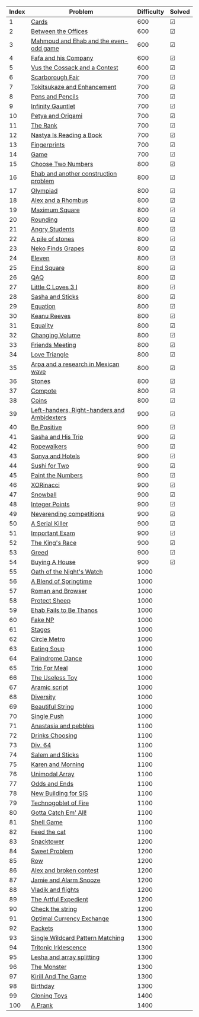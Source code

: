 | Index | Problem | Difficulty | Solved |
| --- | --- | --- | --- |
| 1 | [Cards](https://codeforces.com/problemset/problem/1220/A) | 600 | &#x2611; |
| 2 | [Between the Offices](https://codeforces.com/problemset/problem/867/A) | 600 |  &#x2611; |
| 3 | [Mahmoud and Ehab and the even-odd game](https://codeforces.com/problemset/problem/959/A) | 600 |  &#x2611; |
| 4 | [Fafa and his Company](https://codeforces.com/problemset/problem/935/A) | 600 |  &#x2611; |
| 5 | [Vus the Cossack and a Contest](https://codeforces.com/problemset/problem/1186/A) | 600 |  &#x2611; |
| 6 | [Scarborough Fair](https://codeforces.com/problemset/problem/897/A) | 700 |  &#x2611; |
| 7 | [Tokitsukaze and Enhancement](https://codeforces.com/problemset/problem/1191/A) | 700 |  &#x2611; |
| 8 | [Pens and Pencils](https://codeforces.com/problemset/problem/1244/A) | 700 |  &#x2611; |
| 9 | [Infinity Gauntlet](https://codeforces.com/problemset/problem/987/A) | 700 |  &#x2611; |
| 10 | [Petya and Origami](https://codeforces.com/problemset/problem/1080/A) | 700 |  &#x2611; |
| 11 | [The Rank](https://codeforces.com/problemset/problem/1017/A) | 700 |  &#x2611; |
| 12 | [Nastya Is Reading a Book](https://codeforces.com/problemset/problem/1136/A) | 700 |  &#x2611; |
| 13 | [Fingerprints](https://codeforces.com/problemset/problem/994/A) | 700 |  &#x2611; |
| 14 | [Game](https://codeforces.com/problemset/problem/984/A) | 700 |  &#x2611; |
| 15 | [Choose Two Numbers](https://codeforces.com/problemset/problem/1206/A) | 800 | &#x2611; |
| 16 | [Ehab and another construction problem](https://codeforces.com/problemset/problem/1088/A) | 800 | &#x2611; |
| 17 | [Olympiad](https://codeforces.com/problemset/problem/937/A) | 800 | &#x2611; |
| 18 | [Alex and a Rhombus](https://codeforces.com/problemset/problem/1180/A) | 800 | &#x2611; |
| 19 | [Maximum Square](https://codeforces.com/problemset/problem/1243/A) | 800 | &#x2611; |
| 20 | [Rounding](https://codeforces.com/problemset/problem/898/A) | 800 | &#x2611; |
| 21 | [Angry Students](https://codeforces.com/problemset/problem/1287/A) | 800 | &#x2611; |
| 22 | [A pile of stones](https://codeforces.com/problemset/problem/1159/A) | 800 | &#x2611; |
| 23 | [Neko Finds Grapes](https://codeforces.com/problemset/problem/1152/A) | 800 | &#x2611; |
| 24 | [Eleven](https://codeforces.com/problemset/problem/918/A) | 800 | &#x2611; |
| 25 | [Find Square](https://codeforces.com/problemset/problem/1028/A) | 800 | &#x2611; |
| 26 | [QAQ](https://codeforces.com/problemset/problem/894/A) | 800 | &#x2611; |
| 27 | [Little C Loves 3 I](https://codeforces.com/problemset/problem/1047/A) | 800 | &#x2611; |
| 28 | [Sasha and Sticks](https://codeforces.com/problemset/problem/832/A) | 800 | &#x2611; |
| 29 | [Equation](https://codeforces.com/problemset/problem/1269/A) | 800 | &#x2611; |
| 30 | [Keanu Reeves](https://codeforces.com/problemset/problem/1189/A) | 800 | &#x2611; |
| 31 | [Equality](https://codeforces.com/problemset/problem/1038/A) | 800 | &#x2611; |
| 32 | [Changing Volume](https://codeforces.com/problemset/problem/1255/A) | 800 | &#x2611; |
| 33 | [Friends Meeting](https://codeforces.com/problemset/problem/931/A) | 800 |  &#x2611; |
| 34 | [Love Triangle](https://codeforces.com/problemset/problem/939/A) | 800 | &#x2611; |
| 35 | [Arpa and a research in Mexican wave](https://codeforces.com/problemset/problem/851/A) | 800 | &#x2611;  |
| 36 | [Stones](https://codeforces.com/problemset/problem/1236/A) | 800 | &#x2611; |
| 37 | [Compote](https://codeforces.com/problemset/problem/746/A) | 800 | &#x2611; |
| 38 | [Coins](https://codeforces.com/problemset/problem/1061/A) | 800 | &#x2611; |
| 39 | [Left-handers, Right-handers and Ambidexters](https://codeforces.com/problemset/problem/950/A) | 900 | &#x2611;  |
| 40 | [Be Positive](https://codeforces.com/problemset/problem/1130/A) | 900 | &#x2611; |
| 41 | [Sasha and His Trip](https://codeforces.com/problemset/problem/1113/A) | 900 | &#x2611; |
| 42 | [Ropewalkers](https://codeforces.com/problemset/problem/1185/A) | 900 | &#x2611; |
| 43 | [Sonya and Hotels](https://codeforces.com/problemset/problem/1004/A) | 900 | &#x2611; |
| 44 | [Sushi for Two](https://codeforces.com/problemset/problem/1138/A) | 900 | &#x2611; |
| 45 | [Paint the Numbers](https://codeforces.com/problemset/problem/1209/A) | 900 | &#x2611; |
| 46 | [XORinacci](https://codeforces.com/problemset/problem/1208/A) | 900 | &#x2611; |
| 47 | [Snowball](https://codeforces.com/problemset/problem/1099/A) | 900 | &#x2611; |
| 48 | [Integer Points](https://codeforces.com/problemset/problem/1248/A) | 900 | &#x2611;  |
| 49 | [Neverending competitions](https://codeforces.com/problemset/problem/765/A) | 900 | &#x2611; |
| 50 | [A Serial Killer](https://codeforces.com/problemset/problem/776/A) | 900 |  &#x2611; |
| 51 | [Important Exam](https://codeforces.com/problemset/problem/1201/A) | 900 | &#x2611; |
| 52 | [The King's Race](https://codeforces.com/problemset/problem/1075/A) | 900 | &#x2611; |
| 53 | [Greed](https://codeforces.com/problemset/problem/892/A) | 900 | &#x2611; |
| 54 | [Buying A House](https://codeforces.com/problemset/problem/796/A) | 900 | &#x2611; |
| 55 | [Oath of the Night's Watch](https://codeforces.com/problemset/problem/768/A) | 1000 |  |
| 56 | [A Blend of Springtime](https://codeforces.com/problemset/problem/989/A) | 1000 |  |
| 57 | [Roman and Browser](https://codeforces.com/problemset/problem/1100/A) | 1000 |  |
| 58 | [Protect Sheep](https://codeforces.com/problemset/problem/948/A) | 1000 |  |
| 59 | [Ehab Fails to Be Thanos](https://codeforces.com/problemset/problem/1174/A) | 1000 |  |
| 60 | [Fake NP](https://codeforces.com/problemset/problem/805/A) | 1000 |  |
| 61 | [Stages](https://codeforces.com/problemset/problem/1011/A) | 1000 |  |
| 62 | [Circle Metro](https://codeforces.com/problemset/problem/1169/A) | 1000 |  |
| 63 | [Eating Soup](https://codeforces.com/problemset/problem/1163/A) | 1000 |  |
| 64 | [Palindrome Dance](https://codeforces.com/problemset/problem/1040/A) | 1000 |  |
| 65 | [Trip For Meal](https://codeforces.com/problemset/problem/876/A) | 1000 |  |
| 66 | [The Useless Toy](https://codeforces.com/problemset/problem/834/A) | 1000 |  |
| 67 | [Aramic script](https://codeforces.com/problemset/problem/975/A) | 1000 |  |
| 68 | [Diversity](https://codeforces.com/problemset/problem/844/A) | 1000 |  |
| 69 | [Beautiful String](https://codeforces.com/problemset/problem/1265/A) | 1000 |  |
| 70 | [Single Push](https://codeforces.com/problemset/problem/1253/A) | 1000 |  |
| 71 | [Anastasia and pebbles](https://codeforces.com/problemset/problem/789/A) | 1100 |  |
| 72 | [Drinks Choosing](https://codeforces.com/problemset/problem/1195/A) | 1100 |  |
| 73 | [Div. 64](https://codeforces.com/problemset/problem/887/A) | 1100 |  |
| 74 | [Salem and Sticks ](https://codeforces.com/problemset/problem/1105/A) | 1100 |  |
| 75 | [Karen and Morning](https://codeforces.com/problemset/problem/816/A) | 1100 |  |
| 76 | [Unimodal Array](https://codeforces.com/problemset/problem/831/A) | 1100 |  |
| 77 | [Odds and Ends](https://codeforces.com/problemset/problem/849/A) | 1100 |  |
| 78 | [New Building for SIS](https://codeforces.com/problemset/problem/1020/A) | 1100 |  |
| 79 | [Technogoblet of Fire](https://codeforces.com/problemset/problem/1121/A) | 1100 |  |
| 80 | [Gotta Catch Em' All!](https://codeforces.com/problemset/problem/757/A) | 1100 |  |
| 81 | [Shell Game](https://codeforces.com/problemset/problem/777/A) | 1100 |  |
| 82 | [Feed the cat](https://codeforces.com/problemset/problem/955/A) | 1100 |  |
| 83 | [Snacktower](https://codeforces.com/problemset/problem/767/A) | 1200 |  |
| 84 | [Sweet Problem](https://codeforces.com/problemset/problem/1263/A) | 1200 |  |
| 85 | [Row](https://codeforces.com/problemset/problem/982/A) | 1200 |  |
| 86 | [Alex and broken contest](https://codeforces.com/problemset/problem/877/A) | 1200 |  |
| 87 | [Jamie and Alarm Snooze](https://codeforces.com/problemset/problem/916/A) | 1200 |  |
| 88 | [Vladik and flights](https://codeforces.com/problemset/problem/743/A) | 1200 |  |
| 89 | [The Artful Expedient](https://codeforces.com/problemset/problem/869/A) | 1200 |  |
| 90 | [Check the string](https://codeforces.com/problemset/problem/960/A) | 1200 |  |
| 91 | [Optimal Currency Exchange](https://codeforces.com/problemset/problem/1214/A) | 1300 |  |
| 92 | [Packets](https://codeforces.com/problemset/problem/1037/A) | 1300 |  |
| 93 | [Single Wildcard Pattern Matching](https://codeforces.com/problemset/problem/1023/A) | 1300 |  |
| 94 | [Tritonic Iridescence](https://codeforces.com/problemset/problem/957/A) | 1300 |  |
| 95 | [Lesha and array splitting](https://codeforces.com/problemset/problem/754/A) | 1300 |  |
| 96 | [The Monster](https://codeforces.com/problemset/problem/787/A) | 1300 |  |
| 97 | [Kirill And The Game](https://codeforces.com/problemset/problem/842/A) | 1300 |  |
| 98 | [Birthday](https://codeforces.com/problemset/problem/1068/A) | 1300 |  |
| 99 | [Cloning Toys](https://codeforces.com/problemset/problem/922/A) | 1400 |  |
| 100 | [A Prank](https://codeforces.com/problemset/problem/1062/A) | 1400 |  |
